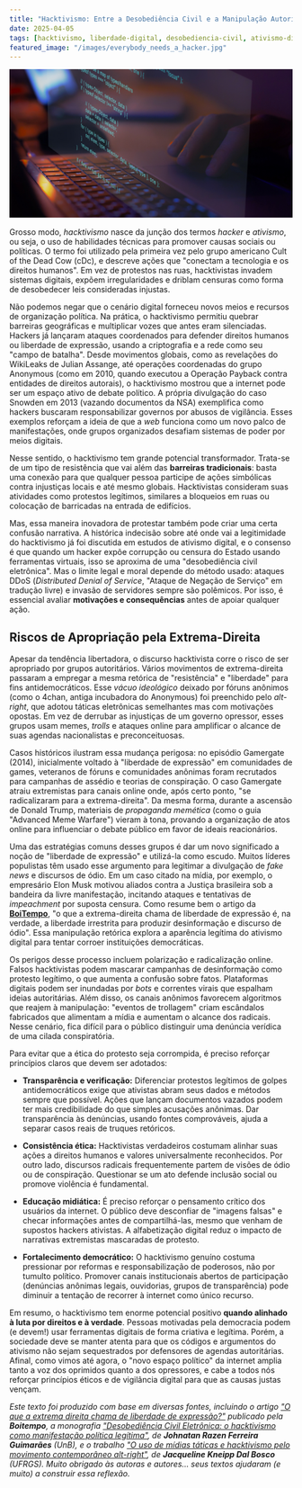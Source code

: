 ```yaml
---
title: "Hacktivismo: Entre a Desobediência Civil e a Manipulação Autoritária"
date: 2025-04-05
tags: [hacktivismo, liberdade-digital, desobediencia-civil, ativismo-digital, cultura-hacker, política, tecnologia, democracia, fake-news, discurso-de-ódio]
featured_image: "/images/everybody_needs_a_hacker.jpg"
---
```


![Capa do texto: codígos](/images/hackativismo.png)

Grosso modo, _hacktivismo_ nasce da junção dos termos *hacker* e *ativismo*, ou seja, o uso de habilidades técnicas para promover causas sociais ou políticas. O termo foi utilizado pela primeira vez pelo grupo americano Cult of the Dead Cow (cDc), e descreve ações que "conectam a tecnologia e os direitos humanos". Em vez de protestos nas ruas, hacktivistas invadem sistemas digitais, expõem irregularidades e driblam censuras como forma de desobedecer leis consideradas injustas.

Não podemos negar que o cenário digital forneceu novos meios e recursos de organização política. Na prática, o hacktivismo permitiu quebrar barreiras geográficas e multiplicar vozes que antes eram silenciadas. Hackers já lançaram ataques coordenados para defender direitos humanos ou liberdade de expressão, usando a criptografia e a rede como seu "campo de batalha". Desde movimentos globais, como as revelações do WikiLeaks de Julian Assange, até operações coordenadas do grupo Anonymous (como em 2010, quando executou a Operação Payback contra entidades de direitos autorais), o hacktivismo mostrou que a internet pode ser um espaço ativo de debate político. A própria divulgação do caso Snowden em 2013 (vazando documentos da NSA) exemplifica como hackers buscaram responsabilizar governos por abusos de vigilância. Esses exemplos reforçam a ideia de que a _web_ funciona como um novo palco de manifestações, onde grupos organizados desafiam sistemas de poder por meios digitais.

Nesse sentido, o hacktivismo tem grande potencial transformador. Trata-se de um tipo de resistência que vai além das **barreiras tradicionais**: basta uma conexão para que qualquer pessoa participe de ações simbólicas contra injustiças locais e até mesmo globais. Hacktivistas consideram suas atividades como protestos legítimos, similares a bloqueios em ruas ou colocação de barricadas na entrada de edifícios.

Mas, essa maneira inovadora de protestar também pode criar uma certa confusão narrativa. A histórica indecisão sobre até onde vai a legitimidade do hacktivismo já foi discutida em estudos de ativismo digital, e o consenso é que quando um hacker expõe corrupção ou censura do Estado usando ferramentas virtuais, isso se aproxima de uma "desobediência civil eletrônica". Mas o limite legal e moral depende do método usado: ataques DDoS (*Distributed Denial of Service*, "Ataque de Negação de Serviço" em tradução livre) e invasão de servidores sempre são polêmicos. Por isso, é essencial avaliar **motivações e consequências** antes de apoiar qualquer ação.

## **Riscos de Apropriação pela Extrema-Direita**

Apesar da tendência libertadora, o discurso hacktivista corre o risco de ser apropriado por grupos autoritários. Vários movimentos de extrema-direita passaram a empregar a mesma retórica de "resistência" e "liberdade" para fins antidemocráticos. Esse *vácuo ideológico* deixado por fóruns anônimos (como o 4chan, antiga incubadora do Anonymous) foi preenchido pelo _alt-right_, que adotou táticas eletrônicas semelhantes mas com motivações opostas. Em vez de derrubar as injustiças de um governo opressor, esses grupos usam memes, _trolls_ e ataques online para amplificar o alcance de suas agendas nacionalistas e preconceituosas.

Casos históricos ilustram essa mudança perigosa: no episódio Gamergate (2014), inicialmente voltado à "liberdade de expressão" em comunidades de games, veteranos de fóruns e comunidades anônimas foram recrutados para campanhas de assédio e teorias de conspiração. O caso Gamergate atraiu extremistas para canais online onde, após certo ponto, "se radicalizaram para a extrema-direita". Da mesma forma, durante a ascensão de Donald Trump, materiais de *propaganda memética* (como o guia "Advanced Meme Warfare") vieram à tona, provando a organização de atos online para influenciar o debate público em favor de ideais reacionários.

Uma das estratégias comuns desses grupos é dar um novo significado a noção de "liberdade de expressão" e utilizá-la como escudo. Muitos líderes populistas têm usado esse argumento para legitimar a divulgação de _fake news_ e discursos de ódio. Em um caso citado na mídia, por exemplo, o empresário Elon Musk motivou aliados contra a Justiça brasileira sob a bandeira da livre manifestação, incitando ataques e tentativas de _impeachment_ por suposta censura. Como resume bem o artigo da [**BoiTempo**](https://www.boitempoeditorial.com.br/blog/2024/04/10/musk-e-o-fardo-do-nerd-branco), "o que a extrema-direita chama de liberdade de expressão é, na verdade, a liberdade irrestrita para produzir desinformação e discurso de ódio". Essa manipulação retórica explora a aparência legítima do ativismo digital para tentar corroer instituições democráticas.

Os perigos desse processo incluem polarização e radicalização online. Falsos hacktivistas podem mascarar campanhas de desinformação como protesto legítimo, o que aumenta a confusão sobre fatos. Plataformas digitais podem ser inundadas por _bots_ e correntes virais que espalham ideias autoritárias. Além disso, os canais anônimos favorecem algoritmos que reajem à manipulação: "eventos de trollagem" criam escândalos fabricados que alimentam a mídia e aumentam o alcance dos radicais. Nesse cenário, fica difícil para o público distinguir uma denúncia verídica de uma cilada conspiratória.

Para evitar que a ética do protesto seja corrompida, é preciso reforçar princípios claros que devem ser adotados:

* **Transparência e verificação:** Diferenciar protestos legítimos de golpes antidemocráticos exige que ativistas abram seus dados e métodos sempre que possível. Ações que lançam documentos vazados podem ter mais credibilidade do que simples acusações anônimas. Dar transparência às denúncias, usando fontes comprováveis, ajuda a separar casos reais de truques retóricos.

* **Consistência ética:** Hacktivistas verdadeiros costumam alinhar suas ações a direitos humanos e valores universalmente reconhecidos. Por outro lado, discursos radicais frequentemente partem de visões de ódio ou de conspiração. Questionar se um ato defende inclusão social ou promove violência é fundamental.

* **Educação midiática:** É preciso reforçar o pensamento crítico dos usuários da internet. O público deve desconfiar de "imagens falsas" e checar informações antes de compartilhá-las, mesmo que venham de supostos hackers ativistas. A alfabetização digital reduz o impacto de narrativas extremistas mascaradas de protesto.

* **Fortalecimento democrático:** O hacktivismo genuíno costuma pressionar por reformas e responsabilização de poderosos, não por tumulto político. Promover canais institucionais abertos de participação (denúncias anônimas legais, ouvidorias, grupos de transparência) pode diminuir a tentação de recorrer à internet como único recurso.

Em resumo, o hacktivismo tem enorme potencial positivo **quando alinhado à luta por direitos e à verdade**. Pessoas motivadas pela democracia podem (e devem\!) usar ferramentas digitais de forma criativa e legítima. Porém, a sociedade deve se manter atenta para que os códigos e argumentos do ativismo não sejam sequestrados por defensores de agendas autoritárias. Afinal, como vimos até agora, o "novo espaço político" da internet amplia tanto a voz dos oprimidos quanto a dos opressores, e cabe a todos nós reforçar princípios éticos e de vigilância digital para que as causas justas vençam.

*Este texto foi produzido com base em diversas fontes, incluindo o artigo ["O que a extrema direita chama de liberdade de expressão?"](https://www.boitempoeditorial.com.br/blog/2024/04/10/musk-e-o-fardo-do-nerd-branco/) publicado pela **Boitempo**, a monografia ["Desobediência Civil Eletrônica: o hacktivismo como manifestação política legítima"](https://bdm.unb.br/bitstream/10483/4800/1/2013_JohnatanRazenFerreiraGuimaraes.pdf), de **Johnatan Razen Ferreira Guimarães** (UnB), e o trabalho ["O uso de mídias táticas e hacktivismo pelo movimento contemporâneo alt-right"](https://lume.ufrgs.br/bitstream/handle/10183/190056/001089579.pdf), de **Jacqueline Kneipp Dal Bosco** (UFRGS). Muito obrigado às autoras e autores... seus textos ajudaram (e muito) a construir essa reflexão.*
